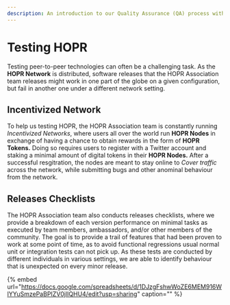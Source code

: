 ```yaml
---
description: An introduction to our Quality Assurance (QA) process within HOPR
---
```


# Testing HOPR

Testing peer-to-peer technologies can often be a challenging task. As the **HOPR Network** is distributed, software releases that the HOPR Association team releases might work in one part of the globe on a given configuration, but fail in another one under a different network setting.

## Incentivized Network

To help us testing HOPR, the HOPR Association team is constantly running _Incentivized Networks_, where users all over the world run **HOPR Nodes** in exchange of having a chance to obtain rewards in the form of **HOPR Tokens.** Doing so requires users to register with a Twitter account and staking a minimal amount of digital tokens in their **HOPR Nodes.** After a successful resgitration, the nodes are meant to stay online to _Cover traffic_ across the network, while submitting bugs and other anominal behaviour from the network.

## Releases Checklists

The HOPR Association team also conducts releases checklists, where we provide a breakdown of each version performance on minimal tasks as executed by team members, ambassadors, and/or other members of the community. The goal is to provide a trail of features that had been proven to work at some point of time, as to avoid functional regressions usual normal unit or integration tests can not pick up. As these tests are conducted by different individuals in various settings, we are able to identify behaviour that is unexpected on every minor release.

{% embed url="https://docs.google.com/spreadsheets/d/1DJzgFshwWoZE6MEM916WIYYuSmzePaBPIZV0jlIQHU4/edit?usp=sharing" caption="" %}

